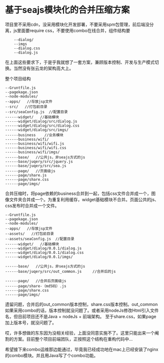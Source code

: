 基于seajs模块化的合并压缩方案
===




项目里不采用cdn，没采用模块化开发部署，不要采用spm包管理，前后端没分离，js里面要require css，不要使用combo在线合并，组件结构要
```
    --dialog/
    --imgs
    --dialog.css
    --dialog.js
```
在上面这些要求下，于是乎我就想了一套方案，兼顾版本控制、开发与生产模式切换。当然没有张云龙的架构高大上。

整个项目结构

```
--Gruntfile.js
--pagekage.json
--node-modules/
--apps/   //存放jsp文件
--src/   //打包前目录
--src/seaConfig.js  //配置目录
------widget/   //基础模块
------widget/dialog/src/dialog.js
------widget/dialog/src/dialog.css
------widget/dialog/src/imgs/
------business    //业务模块
------business/wifi/
------business/wifi/wifi.js
------business/wifi/wifi.css
------business/wifi/imgs/
------base/   //公共js，非seajs方式的js
------base/juqery/src/jquery.js
------base/juqery/src/sea.js
------page/   //页面级js
------page/share.js
------page/share.css
------page/imgs/
```

合并压缩时，将page依赖的business合并到一起，包括css文件合并成一个，图像文件夹合并成一个。为重复利用缓存，widget基础模块不合并。页面公共的js、css发布时合并成一个文件。
```
--Gruntfile.js
--pagekage.json
--node-modules/
--apps/   //存放jsp文件
--assets/   //打包前目录
--assets/seaConfig.js  //配置目录
------widget/   //基础模块
------widget/dialog/0.0.1/dialog.js
------widget/dialog/0.0.1/dialog.css
------widget/dialog/0.0.1/imgs/

------base/   //公共js，非seajs方式的js
------base/juqery/src/out_common.js     //合并后的js

------page/   //合并后页面级js
------page/share-（md5码）.js
------page/share.css
------page/imgs/
```
遗留问题，合并后的out_common版本控制，share.css版本控制。out_common如果采用combo的话，版本控制就没问题了。或者采用nodeJs修改Html引入文件名，但目前项目还不是Java + nodeJs + 前端架构。
至于share.css，如果page加上版本号，就没问题了。

哎，许多想做的东东因为没相关经验，上面没同意实施不了。这里只能出来一个阉割的方案。目前整个项目前端团队，正按照这个结构在重构代码中...

希望接下来combo运维那边能通过，毕竟我已经成功地在mac上已经安装了nginx的combo模块。并且用Java写了个combo功能。

